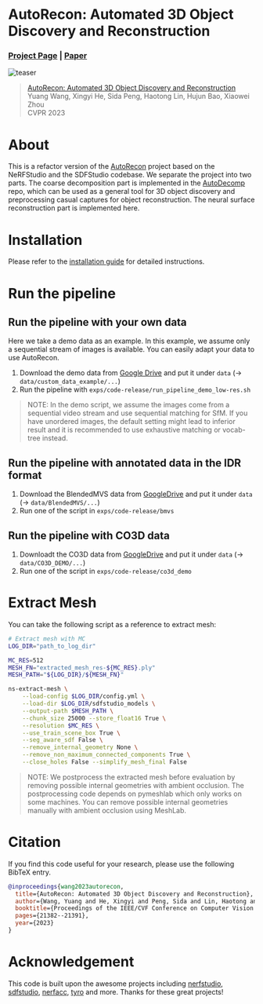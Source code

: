 # AutoRecon: Automated 3D Object Discovery and Reconstruction

### [Project Page](https://zju3dv.github.io/autorecon) | [Paper](https://zju3dv.github.io/autorecon/files/autorecon.pdf)

![teaser](assets/teaser_video.gif)

> [AutoRecon: Automated 3D Object Discovery and Reconstruction](https://zju3dv.github.io/autorecon/files/autorecon.pdf)  
> Yuang Wang, Xingyi He, Sida Peng, Haotong Lin, Hujun Bao, Xiaowei Zhou  
> CVPR 2023

# About
This is a refactor version of the [AutoRecon](https://zju3dv.github.io/autorecon) project based on the NeRFStudio and the SDFStudio codebase. We separate the project into two parts. The coarse decomposition part is implemented in the [AutoDecomp](https://github.com/zju3dv/AutoDecomp) repo, which can be used as a general tool for 3D object discovery and preprocessing casual captures for object reconstruction. The neural surface reconstruction part is implemented here.


# Installation
Please refer to the [installation guide](docs/INSTALL.md) for detailed instructions.


# Run the pipeline
## Run the pipeline with your own data
Here we take a demo data as an example. In this example, we assume only a sequential stream of images is available. You can easily adapt your data to use AutoRecon.
1. Download the demo data from [Google Drive](https://drive.google.com/drive/folders/1IFbK9b7gzqwh9QkZe6zoLmcSFr_zW3rJ?usp=drive_link) and put it under `data` (-> `data/custom_data_example/...`)
2. Run the pipeline with `exps/code-release/run_pipeline_demo_low-res.sh`

> NOTE: In the demo script, we assume the images come from a sequential video stream and use sequential matching for SfM. If you have unordered images, the default setting might lead to inferior result and it is recommended to use exhaustive matching or vocab-tree instead.


## Run the pipeline with annotated data in the IDR format
1. Download the BlendedMVS data from [GoogleDrive](https://drive.google.com/drive/folders/1ZLQ0hap6o_Tjr7S6H_EAn17pz4_qFluW?usp=sharing) and put it under `data` (-> `data/BlendedMVS/...`)
2. Run one of the script in `exps/code-release/bmvs`

## Run the pipeline with CO3D data
1. Downloadt the CO3D data from [GoogleDrive](https://drive.google.com/drive/folders/1u-ugNhwFVtV6TKZ2J29iwcdQY2iwVnoi?usp=sharing) and put it under `data` (-> `data/CO3D_DEMO/...`)
2. Run one of the script in `exps/code-release/co3d_demo`


# Extract Mesh
You can take the following script as a reference to extract mesh:
```bash
# Extract mesh with MC
LOG_DIR="path_to_log_dir"

MC_RES=512
MESH_FN="extracted_mesh_res-${MC_RES}.ply"
MESH_PATH="${LOG_DIR}/${MESH_FN}"

ns-extract-mesh \
	--load-config $LOG_DIR/config.yml \
    --load-dir $LOG_DIR/sdfstudio_models \
	--output-path $MESH_PATH \
    --chunk_size 25000 --store_float16 True \
    --resolution $MC_RES \
    --use_train_scene_box True \
    --seg_aware_sdf False \
    --remove_internal_geometry None \
    --remove_non_maximum_connected_components True \
    --close_holes False --simplify_mesh_final False
```

> NOTE: We postprocess the extracted mesh before evaluation by removing possible internal geometries with ambient occlusion. The postprocessing code depends on pymeshlab which only works on some machines. You can remove possible internal geometries manually with ambient occlusion using MeshLab.


# Citation
If you find this code useful for your research, please use the following BibTeX entry.

```bibtex
@inproceedings{wang2023autorecon,
  title={AutoRecon: Automated 3D Object Discovery and Reconstruction},
  author={Wang, Yuang and He, Xingyi and Peng, Sida and Lin, Haotong and Bao, Hujun and Zhou, Xiaowei},
  booktitle={Proceedings of the IEEE/CVF Conference on Computer Vision and Pattern Recognition},
  pages={21382--21391},
  year={2023}
}
```


# Acknowledgement
This code is built upon the awesome projects including [nerfstudio](https://github.com/nerfstudio-project/nerfstudio/), [sdfstudio](https://github.com/autonomousvision/sdfstudio/blob/master/README.md), [nerfacc](https://github.com/KAIR-BAIR/nerfacc), [tyro](https://github.com/brentyi/tyro) and more. Thanks for these great projects!